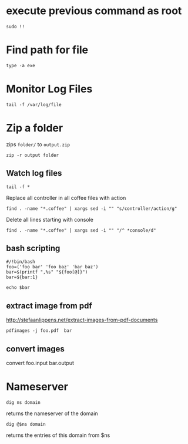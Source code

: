# execute previous command as root

    sudo !!

Find path for file
==================

    type -a exe

Monitor Log Files
=================

    tail -f /var/log/file

Zip a folder
============

zips `folder/` to `output.zip`

    zip -r output folder

Watch log files
---------------

    tail -f *


Replace all controller in all coffee files with action

    find . -name "*.coffee" | xargs sed -i "" "s/controller/action/g"

Delete all lines starting with console

    find . -name "*.coffee" | xargs sed -i "" "/^ *console/d"

bash scripting
--------------

    #/!bin/bash
    foo=('foo bar' 'foo baz' 'bar baz')
    bar=$(printf ",%s" "${foo[@]}")
    bar=${bar:1}

    echo $bar

extract image from pdf
----------------------
http://stefaanlippens.net/extract-images-from-pdf-documents

    pdfimages -j foo.pdf  bar

convert images
--------------

convert foo.input bar.output

# Nameserver

    dig ns domain

returns the nameserver of the domain

    dig @$ns domain

returns the entries of this domain from $ns
